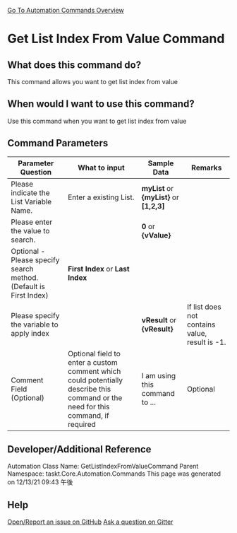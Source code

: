 <!--TITLE: Get List Index From Value Command -->
<!-- SUBTITLE: a command in the List Commands group. -->
[Go To Automation Commands Overview](/automation-commands.md)


# Get List Index From Value Command


## What does this command do?
This command allows you want to get list index from value


## When would I want to use this command?
Use this command when you want to get list index from value


## Command Parameters
| Parameter Question   	| What to input  	|  Sample Data 	| Remarks  	|
| ---                    | ---               | ---           | ---       |
|Please indicate the List Variable Name.|Enter a existing List.|**myList** or **{myList}** or **[1,2,3]**||
|Please enter the value to search.||**0** or **{vValue}**||
|Optional - Please specify search method. (Default is First Index)|**First Index** or **Last Index**|||
|Please specify the variable to apply index||**vResult** or **{vResult}**|If list does not contains value, result is -1.|
|Comment Field (Optional)|Optional field to enter a custom comment which could potentially describe this command or the need for this command, if required|I am using this command to ...|Optional|












## Developer/Additional Reference
Automation Class Name: GetListIndexFromValueCommand
Parent Namespace: taskt.Core.Automation.Commands
This page was generated on 12/13/21 09:43 午後


## Help
[Open/Report an issue on GitHub](https://github.com/saucepleez/taskt/issues/new)
[Ask a question on Gitter](https://gitter.im/taskt-rpa/Lobby)
